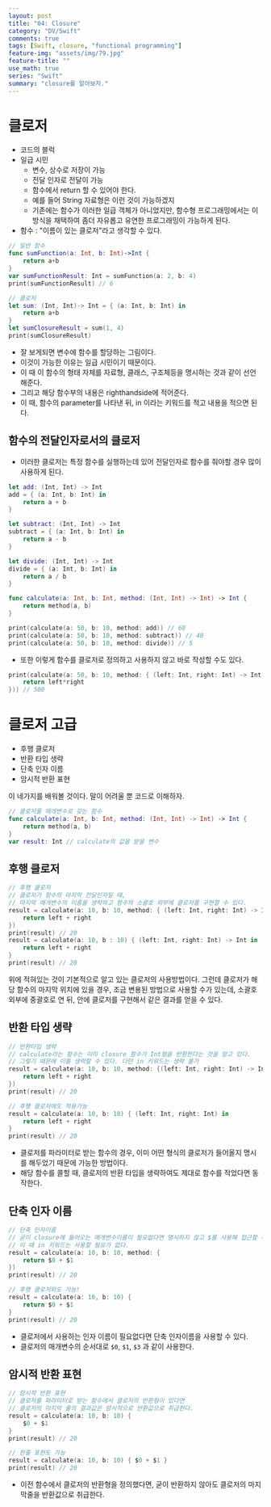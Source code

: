```yaml
---
layout: post
title: "04: Closure"
category: "DV/Swift"
comments: true
tags: [Swift, closure, "functional programming"]
feature-img: "assets/img/79.jpg"
feature-title: ""
use_math: true
series: "Swift"
summary: "closure를 알아보자."
---
```


# 클로저

* 코드의 블럭
* 일급 시민
  * 변수, 상수로 저장이 가능
  * 전달 인자로 전달이 가능
  * 함수에서 return 할 수 있어야 한다.
  * 예를 들어 String 자료형은 이런 것이 가능하겠지
  * 기존에는 함수가 이러한 일급 객체가 아니었지만, 함수형 프로그래밍에서는 이 방식을 채택하여 좀더 자유롭고 유연한 프로그래밍이 가능하게 된다.
* 함수 : "이름이 있는 클로저"라고 생각할 수 있다.

```swift
// 일반 함수
func sumFunction(a: Int, b: Int)->Int {
    return a+b
}
var sumFunctionResult: Int = sumFunction(a: 2, b: 4)
print(sumFunctionResult) // 6
```

```swift
// 클로저
let sum: (Int, Int)-> Int = { (a: Int, b: Int) in
    return a+b
}
let sumClosureResult = sum(1, 4)
print(sumClosureResult)
```

* 잘 보게되면 변수에 함수를 할당하는 그림이다.
* 이것이 가능한 이유는 일급 시민이기 때문이다.
* 이 때 이 함수의 형태 자체를 자료형, 클래스, 구조체등을 명시하는 것과 같이 선언해준다.
* 그리고 해당 함수부의 내용은 righthandside에 적어준다.
* 이 때, 함수의 parameter를 나타낸 뒤, in 이라는 키워드를 적고 내용을 적으면 된다.


## 함수의 전달인자로서의 클로저

* 이러한 클로저는 특정 함수를 실행하는데 있어 전달인자로 함수를 줘야할 경우 많이 사용하게 된다.

```swift
let add: (Int, Int) -> Int
add = { (a: Int, b: Int) in
    return a + b
}

let subtract: (Int, Int) -> Int
subtract = { (a: Int, b: Int) in
    return a - b
}

let divide: (Int, Int) -> Int
divide = { (a: Int, b: Int) in
    return a / b
}

func calculate(a: Int, b: Int, method: (Int, Int) -> Int) -> Int {
    return method(a, b)
}

print(calculate(a: 50, b: 10, method: add)) // 60
print(calculate(a: 50, b: 10, method: subtract)) // 40
print(calculate(a: 50, b: 10, method: divide)) // 5
```

* 또한 이렇게 함수를 클로저로 정의하고 사용하지 않고 바로 작성할 수도 있다.

```swift
print(calculate(a: 50, b: 10, method: { (left: Int, right: Int) -> Int in
    return left*right
})) // 500
```


# 클로저 고급

* 후행 클로저
* 반환 타입 생략
* 단축 인자 이름
* 암시적 반환 표현

이 네가지를 배워볼 것이다. 말이 어려울 뿐 코드로 이해하자.

```swift
// 클로저를 매개변수로 갖는 함수
func calculate(a: Int, b: Int, method: (Int, Int) -> Int) -> Int {
    return method(a, b)
}
var result: Int // calculate의 값을 받을 변수
```


## 후행 클로저

```swift
// 후행 클로저
// 클로저가 함수의 마지막 전달인자일 때,
// 마지막 매개변수의 이름을 생략하고 함수의 소괄호 외부에 클로저를 구현할 수 있다.
result = calculate(a: 10, b: 10, method: { (left: Int, right: Int) -> Int in
    return left + right
})
print(result) // 20
result = calculate(a: 10, b : 10) { (left: Int, right: Int) -> Int in
    return left + right
}
print(result) // 20
```

위에 적혀있는 것이 기본적으로 알고 있는 클로저의 사용방법이다. 그런데 클로저가 해당 함수의 마지막 위치에 있을 경우, 조금 변용된 방법으로 사용할 수가 있는데, 소괄호 외부에 중괄호로 연 뒤, 안에 클로저를 구현해서 같은 결과를 얻을 수 있다.

## 반환 타입 생략

```swift
// 반환타입 생략
// calculate라는 함수는 이미 closure 함수가 Int형을 반환한다는 것을 알고 있다.
// 그렇기 때문에 이를 생략할 수 있다. 다만 in 키워드는 생략 불가
result = calculate(a: 10, b: 10, method: {(left: Int, right: Int) -> Int in
    return left + right
})
print(result) // 20

// 후행 클로저에도 적용가능
result = calculate(a: 10, b: 10) { (left: Int, right: Int) in
    return left + right
}
print(result) // 20
```

* 클로저를 파라미터로 받는 함수의 경우, 이미 어떤 형식의 클로저가 들어올지 명시를 해두었기 때문에 가능한 방법이다.
* 해당 함수를 콜할 때, 클로저의 반환 타입을 생략하여도 제대로 함수를 적었다면 동작한다.

## 단축 인자 이름

```swift
// 단축 인자이름
// 굳이 closure에 들어오는 매개변수이름이 필요없다면 명시하지 않고 $를 사용해 접근할 수 있다.
// 이 때 in 키워드는 사용할 필요가 없다.
result = calculate(a: 10, b: 10, method: {
    return $0 + $1
})
print(result) // 20

// 후행 클로저와도 가능!
result = calculate(a: 10, b: 10) {
    return $0 + $1
}
print(result) // 20
```

* 클로저에서 사용하는 인자 이름이 필요없다면 단축 인자이름을 사용할 수 있다.
* 클로저의 매개변수의 순서대로 `$0`, `$1`, `$3` 과 같이 사용한다.

## 암시적 반환 표현

```swift
// 암시적 반환 표현
// 클로저를 파라미터로 받는 함수에서 클로저의 반환형이 있다면
// 클로저의 마지막 줄의 결과값은 암시적으로 반환값으로 취급한다.
result = calculate(a: 10, b: 10) {
    $0 + $1
}
print(result) // 20

// 한줄 표현도 가능
result = calculate(a: 10, b: 10) { $0 + $1 }
print(result) // 20
```

* 이전 함수에서 클로저의 반환형을 정의했다면, 굳이 반환하지 않아도 클로저의 마지막줄을 반환값으로 취급한다.

